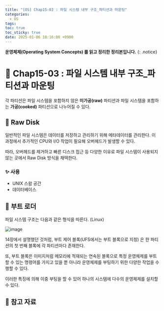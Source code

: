 ```yaml
---
title: "[OS] Chap15-03 : 파일 시스템 내부 구조_파티션과 마운팅"
categories:
  - OS
tags:
toc: true
toc_sticky: true
date: 2025-01-06 18:16:00 +0900
---
```


<strong>운영체제(Operating System Concepts) 를 읽고 정리한 정리본입니다.</strong>
{: .notice}

# 📌 Chap15-03 : 파일 시스템 내부 구조_파티션과 마운팅

각 파티션은 파일 시스템을 포함하지 않은 <strong>미가공(raw)</strong> 파티션과 파일 시스템을 포함하는 <strong>가공(cooked)</strong> 파티션으로 나누어질 수 있다.

## 🫧 Raw Disk

일반적인 파일 시스템은 데이터를 저장하고 관리하기 위해 메타데이터를 관리한다. 이 과정에서 추가적인 CPU와 I/O 작업이 필요해 오버헤드가 발생할 수 있다.

따라, 오버헤드를 제거하고 빠른 디스크 접근 등 다양한 이유로 파일 시스템이 사용되지 않는 곳에서 Raw Disk 방식을 채택한다.

### ✨ 사용
- UNIX 스왑 공간
- 데이터베이스

## 🫧 부트 로더

파일 시스템 구조는 다음과 같은 형식을 따른다. (Linux)

![image](https://github.com/user-attachments/assets/a8274fde-c17f-4eca-a111-ba839d350508)


14장에서 설명했던 것처럼, 부트 제어 블록(UFS에서는 부트 블록으로 지칭) 은 한 파티션의 첫 번째 블록에 각 파티션마다 존재한다.

또, 부트 블록은 이미지처럼 메모리에 적재되는 연속된 블록으로 특정 운영체제를 부트할 수 있는 명령어를 가지고 있을 뿐 아니라 운영체제를 부팅하기 위한 다양한 작업을 수행할 수 있다.

이러한 특징에 의해 이중 부팅을 할 수 있어 하나의 시스템에 다수의 운영체제를 설치할 수 있다.

## 🫧 참고 자료
